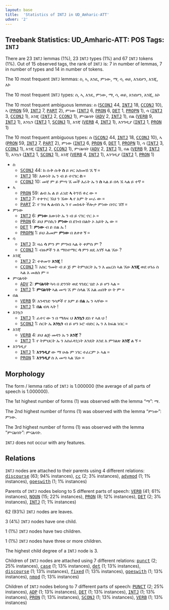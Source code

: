 ```yaml
---
layout: base
title:  'Statistics of INTJ in UD_Amharic-ATT'
udver: '2'
---
```


## Treebank Statistics: UD_Amharic-ATT: POS Tags: `INTJ`

There are 23 `INTJ` lemmas (1%), 23 `INTJ` types (1%) and 67 `INTJ` tokens (1%).
Out of 15 observed tags, the rank of `INTJ` is: 7 in number of lemmas, 7 in number of types and 14 in number of tokens.

The 10 most frequent `INTJ` lemmas: ስ, ኣ, እንዴ, ምነው, ማ, ሳ, ወይ, እንደሆን, እንጂ, እኮ

The 10 most frequent `INTJ` types:  ስ, ኣ, እንዴ, ምነው, ማ, ሳ, ወይ, እንደሆን, እንጂ, እኮ

The 10 most frequent ambiguous lemmas: ስ (<tt><a href="am_att-pos-SCONJ.html">SCONJ</a></tt> 44, <tt><a href="am_att-pos-INTJ.html">INTJ</a></tt> 18, <tt><a href="am_att-pos-CCONJ.html">CCONJ</a></tt> 10), ኣ (<tt><a href="am_att-pos-PRON.html">PRON</a></tt> 59, <tt><a href="am_att-pos-INTJ.html">INTJ</a></tt> 7, <tt><a href="am_att-pos-PART.html">PART</a></tt> 2), ምነው (<tt><a href="am_att-pos-INTJ.html">INTJ</a></tt> 6, <tt><a href="am_att-pos-PRON.html">PRON</a></tt> 6, <tt><a href="am_att-pos-DET.html">DET</a></tt> 1, <tt><a href="am_att-pos-PROPN.html">PROPN</a></tt> 1), ሳ (<tt><a href="am_att-pos-INTJ.html">INTJ</a></tt> 3, <tt><a href="am_att-pos-CCONJ.html">CCONJ</a></tt> 1), እንጂ (<tt><a href="am_att-pos-INTJ.html">INTJ</a></tt> 2, <tt><a href="am_att-pos-CCONJ.html">CCONJ</a></tt> 1), ምናልባት (<tt><a href="am_att-pos-ADV.html">ADV</a></tt> 2, <tt><a href="am_att-pos-INTJ.html">INTJ</a></tt> 1), በል (<tt><a href="am_att-pos-VERB.html">VERB</a></tt> 9, <tt><a href="am_att-pos-INTJ.html">INTJ</a></tt> 1), እንኳን (<tt><a href="am_att-pos-INTJ.html">INTJ</a></tt> 1, <tt><a href="am_att-pos-SCONJ.html">SCONJ</a></tt> 1), እንጃ (<tt><a href="am_att-pos-VERB.html">VERB</a></tt> 4, <tt><a href="am_att-pos-INTJ.html">INTJ</a></tt> 1), እንግዲያ (<tt><a href="am_att-pos-INTJ.html">INTJ</a></tt> 1, <tt><a href="am_att-pos-PRON.html">PRON</a></tt> 1)

The 10 most frequent ambiguous types:  ስ (<tt><a href="am_att-pos-SCONJ.html">SCONJ</a></tt> 44, <tt><a href="am_att-pos-INTJ.html">INTJ</a></tt> 18, <tt><a href="am_att-pos-CCONJ.html">CCONJ</a></tt> 10), ኣ (<tt><a href="am_att-pos-PRON.html">PRON</a></tt> 59, <tt><a href="am_att-pos-INTJ.html">INTJ</a></tt> 7, <tt><a href="am_att-pos-PART.html">PART</a></tt> 2), ምነው (<tt><a href="am_att-pos-INTJ.html">INTJ</a></tt> 6, <tt><a href="am_att-pos-PRON.html">PRON</a></tt> 6, <tt><a href="am_att-pos-DET.html">DET</a></tt> 1, <tt><a href="am_att-pos-PROPN.html">PROPN</a></tt> 1), ሳ (<tt><a href="am_att-pos-INTJ.html">INTJ</a></tt> 3, <tt><a href="am_att-pos-CCONJ.html">CCONJ</a></tt> 1), እንጂ (<tt><a href="am_att-pos-INTJ.html">INTJ</a></tt> 2, <tt><a href="am_att-pos-CCONJ.html">CCONJ</a></tt> 1), ምናልባት (<tt><a href="am_att-pos-ADV.html">ADV</a></tt> 2, <tt><a href="am_att-pos-INTJ.html">INTJ</a></tt> 1), በል (<tt><a href="am_att-pos-VERB.html">VERB</a></tt> 9, <tt><a href="am_att-pos-INTJ.html">INTJ</a></tt> 1), እንኳን (<tt><a href="am_att-pos-INTJ.html">INTJ</a></tt> 1, <tt><a href="am_att-pos-SCONJ.html">SCONJ</a></tt> 1), እንጃ (<tt><a href="am_att-pos-VERB.html">VERB</a></tt> 4, <tt><a href="am_att-pos-INTJ.html">INTJ</a></tt> 1), እንግዲያ (<tt><a href="am_att-pos-INTJ.html">INTJ</a></tt> 1, <tt><a href="am_att-pos-PRON.html">PRON</a></tt> 1)


* ስ
  * <tt><a href="am_att-pos-SCONJ.html">SCONJ</a></tt> 44: ከ ሱቅ ሱቅ <b>ስ</b> ይ ዞር አስመሽ ኧ ኝ ።
  * <tt><a href="am_att-pos-INTJ.html">INTJ</a></tt> 18: እውነት ኡ ን ብ ይ ተናገር <b>ስ</b> ።
  * <tt><a href="am_att-pos-CCONJ.html">CCONJ</a></tt> 10: መቼ ም ይ ምጣ ኧ መች እራት ኡ ን <b>ስ</b> ኣል ይ በላ ኧ ኣል ይ ተኛ ።
* ኣ
  * <tt><a href="am_att-pos-PRON.html">PRON</a></tt> 59: ልብ ኡ ል ይ ፈነድ <b>ኣ</b> ትንሽ ቀረ ው ።
  * <tt><a href="am_att-pos-INTJ.html">INTJ</a></tt> 7: ተቀጥር ኧህ ን ኧው <b>ኣ</b> የ እም ት ሠራ ው ።
  * <tt><a href="am_att-pos-PART.html">PART</a></tt> 2: የ ገዝ <b>ኣ</b> ልብስ ኤ ን የ መስፋት ችሎታ ምነው በኖር ኧኝ ።
* ምነው
  * <tt><a href="am_att-pos-INTJ.html">INTJ</a></tt> 6: <b>ምነው</b> እውነት ኡ ን ብ ይ ናገር ኖር ኦ ።
  * <tt><a href="am_att-pos-PRON.html">PRON</a></tt> 6: ይህ ምስኪን <b>ምነው</b> በ ደንብ በልት ኦ አይት ኤ ው ።
  * <tt><a href="am_att-pos-DET.html">DET</a></tt> 1: <b>ምነው</b> ብ ይ በል ኡ !
  * <tt><a href="am_att-pos-PROPN.html">PROPN</a></tt> 1: ይህ ሕመም <b>ምነው</b> በ ለቀቀ ኝ ።
* ሳ
  * <tt><a href="am_att-pos-INTJ.html">INTJ</a></tt> 3: ዛሬ <b>ሳ</b> ምን ም ምግብ ኣል ት ቀምስ ም ?
  * <tt><a href="am_att-pos-CCONJ.html">CCONJ</a></tt> 1: ብዙዎች ን ለ ማስተማር <b>ሳ</b> ምን ዘዴ አገኝ ኣል ኧሁ ?
* እንጂ
  * <tt><a href="am_att-pos-INTJ.html">INTJ</a></tt> 2: ተቀመጥ <b>እንጂ</b> !
  * <tt><a href="am_att-pos-CCONJ.html">CCONJ</a></tt> 1: አስር ዓመት ብ ይ ጅ ም ትምህርት ኤ ን እ ጨርስ ኣል ኧሁ <b>እንጂ</b> ወደ ሀገሬ ስ ኣል እ መለስ ም ።
* ምናልባት
  * <tt><a href="am_att-pos-ADV.html">ADV</a></tt> 2: <b>ምናልባት</b> ካሳ በ ድንገት ወደ ጎንደር ሄድ ኦ ይ ሆን ኣል ።
  * <tt><a href="am_att-pos-INTJ.html">INTJ</a></tt> 1: <b>ምናልባት</b> ኣል መጣ ኧ ም ስላል ኧ አል ጠበቅ ሁ ት ም ።
* በል
  * <tt><a href="am_att-pos-VERB.html">VERB</a></tt> 9: አንዳንድ ዓሳዎች የ እም ይ <b>በል</b> ኡ ን ኣቸው ።
  * <tt><a href="am_att-pos-INTJ.html">INTJ</a></tt> 1: <b>በል</b> ብላ ኣት !
* እንኳን
  * <tt><a href="am_att-pos-INTJ.html">INTJ</a></tt> 1: ፈተና ው ን በ ማለፍ ህ <b>እንኳን</b> ደስ የ ኣለ ህ !
  * <tt><a href="am_att-pos-SCONJ.html">SCONJ</a></tt> 1: ሰርት ኤ <b>እንኳን</b> ብ ይ ሆን ኑሮ ብድር ኤ ን እ ከፍል ነበር ።
* እንጃ
  * <tt><a href="am_att-pos-VERB.html">VERB</a></tt> 4: ይህ ልጅ መዳን ኡ ን <b>እንጃ</b> ?
  * <tt><a href="am_att-pos-INTJ.html">INTJ</a></tt> 1: የ ትምህርት ኡ ን አስፈላጊነት እንዴት እንደ እ ምገልጽ <b>እንጃ</b> ል ኝ ።
* እንግዲያ
  * <tt><a href="am_att-pos-INTJ.html">INTJ</a></tt> 1: <b>እንግዲያ</b> ው ማ ሁሉ ም ነገር ተፈርም ኦ ኣል ።
  * <tt><a href="am_att-pos-PRON.html">PRON</a></tt> 1: <b>እንግዲያ</b> ስ እ መጣ ኣል ኧሁ ።

## Morphology

The form / lemma ratio of `INTJ` is 1.000000 (the average of all parts of speech is 1.000000).

The 1st highest number of forms (1) was observed with the lemma “ማ”: ማ.

The 2nd highest number of forms (1) was observed with the lemma “ምነው”: ምነው.

The 3rd highest number of forms (1) was observed with the lemma “ምናልባት”: ምናልባት.

`INTJ` does not occur with any features.


## Relations

`INTJ` nodes are attached to their parents using 4 different relations: <tt><a href="am_att-dep-discourse.html">discourse</a></tt> (63; 94% instances), <tt><a href="am_att-dep-cc.html">cc</a></tt> (2; 3% instances), <tt><a href="am_att-dep-advmod.html">advmod</a></tt> (1; 1% instances), <tt><a href="am_att-dep-goeswith.html">goeswith</a></tt> (1; 1% instances)

Parents of `INTJ` nodes belong to 5 different parts of speech: <tt><a href="am_att-pos-VERB.html">VERB</a></tt> (41; 61% instances), <tt><a href="am_att-pos-NOUN.html">NOUN</a></tt> (15; 22% instances), <tt><a href="am_att-pos-PRON.html">PRON</a></tt> (8; 12% instances), <tt><a href="am_att-pos-DET.html">DET</a></tt> (2; 3% instances), <tt><a href="am_att-pos-INTJ.html">INTJ</a></tt> (1; 1% instances)

62 (93%) `INTJ` nodes are leaves.

3 (4%) `INTJ` nodes have one child.

1 (1%) `INTJ` nodes have two children.

1 (1%) `INTJ` nodes have three or more children.

The highest child degree of a `INTJ` node is 3.

Children of `INTJ` nodes are attached using 7 different relations: <tt><a href="am_att-dep-punct.html">punct</a></tt> (2; 25% instances), <tt><a href="am_att-dep-case.html">case</a></tt> (1; 13% instances), <tt><a href="am_att-dep-det.html">det</a></tt> (1; 13% instances), <tt><a href="am_att-dep-discourse.html">discourse</a></tt> (1; 13% instances), <tt><a href="am_att-dep-fixed.html">fixed</a></tt> (1; 13% instances), <tt><a href="am_att-dep-goeswith.html">goeswith</a></tt> (1; 13% instances), <tt><a href="am_att-dep-nmod.html">nmod</a></tt> (1; 13% instances)

Children of `INTJ` nodes belong to 7 different parts of speech: <tt><a href="am_att-pos-PUNCT.html">PUNCT</a></tt> (2; 25% instances), <tt><a href="am_att-pos-ADP.html">ADP</a></tt> (1; 13% instances), <tt><a href="am_att-pos-DET.html">DET</a></tt> (1; 13% instances), <tt><a href="am_att-pos-INTJ.html">INTJ</a></tt> (1; 13% instances), <tt><a href="am_att-pos-PRON.html">PRON</a></tt> (1; 13% instances), <tt><a href="am_att-pos-SCONJ.html">SCONJ</a></tt> (1; 13% instances), <tt><a href="am_att-pos-VERB.html">VERB</a></tt> (1; 13% instances)

